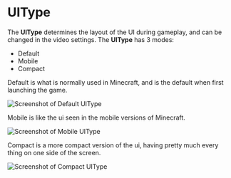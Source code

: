 # UIType

The **UIType** determines the layout of the UI during gameplay, and can be changed in the video settings. The **UIType** has 3 modes: 

- Default
- Mobile
- Compact

Default is what is normally used in Minecraft, and is the default when first launching the game.

![Screenshot of Default UIType](<Screenshot 2024-11-12 at 8.13.59 AM.png>)

Mobile is like the ui seen in the mobile versions of Minecraft. 

![Screenshot of Mobile UIType](<Screenshot 2024-11-12 at 8.14.22 AM.png>)

Compact is a more compact version of the ui, having pretty much every thing on one side of the screen.

![Screenshot of Compact UIType](<Screenshot 2024-11-12 at 8.14.44 AM.png>)
